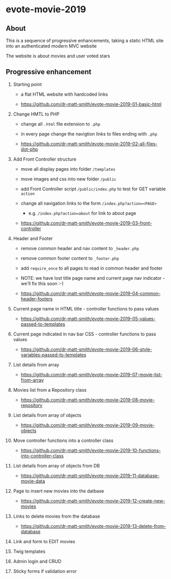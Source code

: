 # evote-movie-2019

## About
This is a sequence of progressive enhancements, taking a static HTML site into an authenticated modern MVC website

The website is about movies and user voted stars

## Progressive enhancement 

1. Starting point
    - a flat HTML website with hardcoded links
    
    - https://github.com/dr-matt-smith/evote-movie-2019-01-basic-html


2. Change HMTL to PHP
      - change all `.html` file extension to `.php` 
      - in every page change the navigtion links to files ending with `.php`
      
      - https://github.com/dr-matt-smith/evote-movie-2019-02-all-files-dot-php

3. Add Front Controller structure
      - move all display pages into folder `/templates`
      - move images and css into new folder `/public`
      - add Front Controller script `/public/index.php` to test for GET variable `action`
      - change all navigation links to the form `/index.php?action=<PAGE>`
         - e.g. `/index.php?action=about` for link to about page
         
      - https://github.com/dr-matt-smith/evote-movie-2019-03-front-controller

         
4. Header and Footer
      - remove common header and nav content to `_header.php`
      
      - remove common footer content to `_footer.php`
      
      - add `require_once` to all pages to read in common header and footer
      
      - NOTE: we have lost title page name and current page nav indicator - we'll fix this soon :-)
      
      - https://github.com/dr-matt-smith/evote-movie-2019-04-common-header-footers


5. Current page name in HTML title
        - controller functions to pass values

      - https://github.com/dr-matt-smith/evote-movie-2019-05-values-passed-to-templates

6. Current page indicated in nav bar CSS
        - controller functions to pass values

      - https://github.com/dr-matt-smith/evote-movie-2019-06-style-variables-passed-to-templates

7. List details from array

      - https://github.com/dr-matt-smith/evote-movie-2019-07-movie-list-from-array

8. Movies list from a Repository class

    - https://github.com/dr-matt-smith/evote-movie-2019-08-movie-repository

9. List details from array of objects

    - https://github.com/dr-matt-smith/evote-movie-2019-09-movie-objects

10. Move controller functions into a controller class

    - https://github.com/dr-matt-smith/evote-movie-2019-10-functions-into-controller-class

11. List details from array of objects from DB

    - https://github.com/dr-matt-smith/evote-movie-2019-11-database-movie-data

12. Page to insert new movies into the datbase

    - https://github.com/dr-matt-smith/evote-movie-2019-12-create-new-movies

13. Links to delete movies from the database

    - https://github.com/dr-matt-smith/evote-movie-2019-13-delete-from-database

14. Link and form to EDIT movies

1. Twig templates

1. Admin login and CRUD

1. Sticky forms if validation error





